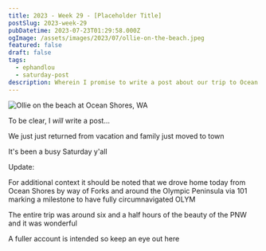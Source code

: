 ```yaml
---
title: 2023 - Week 29 - [Placeholder Title]
postSlug: 2023-week-29
pubDatetime: 2023-07-23T01:29:58.000Z
ogImage: /assets/images/2023/07/ollie-on-the-beach.jpeg
featured: false
draft: false
tags:
  - ephandlou
  - saturday-post
description: Wherein I promise to write a post about our trip to Ocean Shores and our drive around OLYM through Forks resulting in us finally having fully circumnavigated the Olympic Peninsula but then never actually did, apparently. There's a cute picture of Ollie on the beach, though. I should totally get back to this.
---
```


![Ollie on the beach at Ocean Shores, WA](/assets/images/2023/07/ollie-on-the-beach.jpeg)

To be clear, I _will_ write a post...

We just just returned from vacation and family just moved to town

It's been a busy Saturday y'all

Update:

For additional context it should be noted that we drove home today from Ocean Shores by way of Forks and around the Olympic Peninsula via 101 marking a milestone to have fully circumnavigated OLYM

The entire trip was around six and a half hours of the beauty of the PNW and it was wonderful

A fuller account is intended so keep an eye out here
